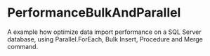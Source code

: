# PerformanceBulkAndParallel
A example how optimize data import performance on a SQL Server database, using Parallel.ForEach, Bulk Insert, Procedure and Merge command.
